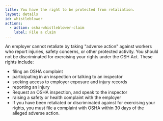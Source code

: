 ```yaml
---
title: You have the right to be protected from retaliation.
layout: details
id: whistleblower
actions:
  - action: osha-whistleblower-claim
    label: File a claim
---
```


An employer cannot retaliate by taking "adverse action" against workers who report injuries, safety concerns, or other protected activity. You should not be discriminated for exercising your rights under the OSH Act. These rights include:

- filing an OSHA complaint
- participating in an inspection or talking to an inspector
- seeking access to employer exposure and injury records
- reporting an injury
- Request an OSHA inspection, and speak to the inspector
- raising a safety or health complaint with the employer
- If you have been retaliated or discriminated against for exercising your rights, you must file a complaint with OSHA within 30 days of the alleged adverse action.
